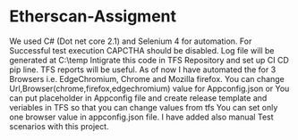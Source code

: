 # Etherscan-Assigment
We used C# (Dot net core 2.1) and Selenium 4 for automation.
For Successful test execution CAPCTHA should be disabled.
Log file will be generated at C:\temp
Intigrate this code in TFS Repository and set up CI CD pip line. TFS reports will be useful.
As of now I have automated the for 3 Browsers i.e. EdgeChromium, Chrome and Mozilla firefox. You can change Url,Browser(chrome,firefox,edgechromium) value for Appconfig.json or You can put placeholder in Appconfig file and create release template and veriables in TFS so that you can change values from tfs
You can set only one browser value in appconfig.json file.
I have added also manual Test scenarios with this project.
